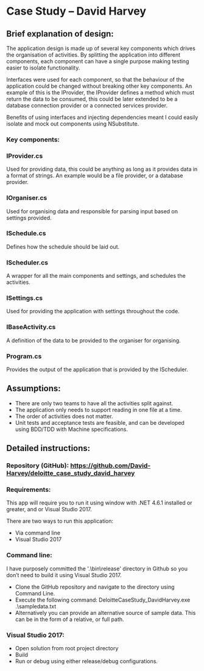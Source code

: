 # Case Study – David Harvey

## Brief explanation of design:
The application design is made up of several key components which drives the organisation of activities. 
By splitting the application into different components, each component can have a single purpose making testing easier to isolate functionality.

Interfaces were used for each component, so that the behaviour of the application could be changed without breaking other key components. An example of this is the IProvider, the IProvider defines a method which must return the data to be consumed, this could be later extended to be a database connection provider or a connected services provider.

Benefits of using interfaces and injecting dependencies meant I could easily isolate and mock out components using NSubstitute.

### Key components: 

### IProvider.cs

Used for providing data, this could be anything as long as it provides data in a format of strings. An example would be a file provider, or a database provider. 

### IOrganiser.cs

Used for organising data and responsible for parsing input based on settings provided.

### ISchedule.cs

Defines how the schedule should be laid out.

### IScheduler.cs

A wrapper for all the main components and settings, and schedules the activities.

### ISettings.cs

Used for providing the application with settings throughout the code.

### IBaseActivity.cs

A definition of the data to be provided to the organiser for organising.

### Program.cs

Provides the output of the application that is provided by the IScheduler.
 
## Assumptions:
- There are only two teams to have all the activities split against.
- The application only needs to support reading in one file at a time.
- The order of activities does not matter.
- Unit tests and acceptance tests are feasible, and can be developed using BDD/TDD with Machine specifications. 

## Detailed instructions:

### Repository (GitHub): https://github.com/David-Harvey/deloitte_case_study_david_harvey

### Requirements:
This app will require you to run it using window with .NET 4.6.1 installed or greater, and or Visual Studio 2017. 

There are two ways to run this application:
- Via command line 
- Visual Studio 2017 

### Command line:
I have purposely committed the '.\bin\release\' directory in Github so you don’t need to build it using Visual Studio 2017.

- Clone the GitHub repository and navigate to the directory using Command Line.
- Execute the following command: DeloitteCaseStudy_DavidHarvey.exe .\sampledata.txt 
- Alternatively you can provide an alternative source of sample data. This can be in the form of a relative, or full path.

### Visual Studio 2017:
- Open solution from root project directory
- Build 
- Run or debug using either release/debug configurations.

